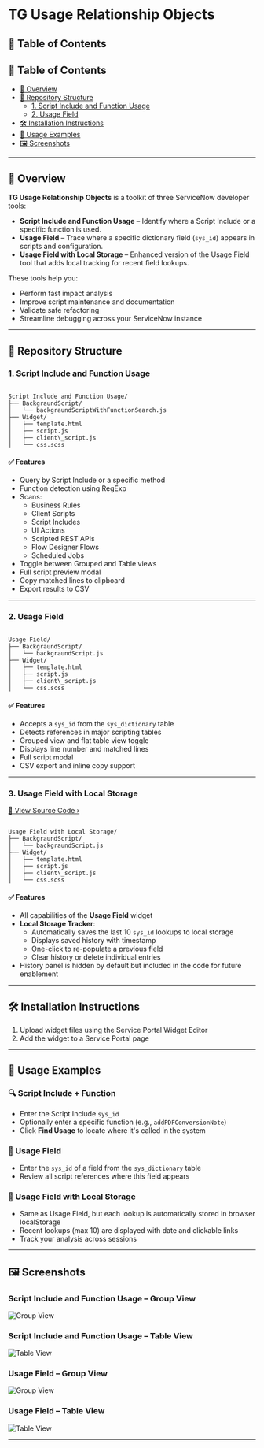 # TG Usage Relationship Objects

## 📁 Table of Contents

## 📁 Table of Contents
- [📖 Overview](#overview)
- [📁 Repository Structure](#repository-structure)
  - [1. Script Include and Function Usage](#1-script-include-and-function-usage)
  - [2. Usage Field](#2-usage-field)
- [🛠️ Installation Instructions](#installation-instructions)
- [🚀 Usage Examples](#usage-examples)
- [🖼️ Screenshots](#screenshots)

---

## 📖 Overview

**TG Usage Relationship Objects** is a toolkit of three ServiceNow developer tools:

- **Script Include and Function Usage** – Identify where a Script Include or a specific function is used.
- **Usage Field** – Trace where a specific dictionary field (`sys_id`) appears in scripts and configuration.
- **Usage Field with Local Storage** – Enhanced version of the Usage Field tool that adds local tracking for recent field lookups.

These tools help you:

- Perform fast impact analysis
- Improve script maintenance and documentation
- Validate safe refactoring
- Streamline debugging across your ServiceNow instance

---

## 📁 Repository Structure

### 1. Script Include and Function Usage

```

Script Include and Function Usage/
├── BackgraundScript/
│   └── backgraundScriptWithFunctionSearch.js
├── Widget/
│   ├── template.html
│   ├── script.js
│   ├── client\_script.js
│   └── css.scss

```

#### ✅ Features

- Query by Script Include or a specific method
- Function detection using RegExp
- Scans:
  - Business Rules
  - Client Scripts
  - Script Includes
  - UI Actions
  - Scripted REST APIs
  - Flow Designer Flows
  - Scheduled Jobs
- Toggle between Grouped and Table views
- Full script preview modal
- Copy matched lines to clipboard
- Export results to CSV

---

### 2. Usage Field

```

Usage Field/
├── BackgraundScript/
│   └── backgraundScript.js
├── Widget/
│   ├── template.html
│   ├── script.js
│   ├── client\_script.js
│   └── css.scss

```

#### ✅ Features

- Accepts a `sys_id` from the `sys_dictionary` table
- Detects references in major scripting tables
- Grouped view and flat table view toggle
- Displays line number and matched lines
- Full script modal
- CSV export and inline copy support

---

### 3. Usage Field with Local Storage

[🔗 View Source Code ›](https://github.com/ServiceNow-Tsvetomir-PDI-Lab/TG-Usage-Relationship-Objects/tree/main/Usage%20Field%20with%20localStorage)

```

Usage Field with Local Storage/
├── BackgraundScript/
│   └── backgraundScript.js
├── Widget/
│   ├── template.html
│   ├── script.js
│   ├── client\_script.js
│   └── css.scss

```

#### ✅ Features

- All capabilities of the **Usage Field** widget
- **Local Storage Tracker**:
  - Automatically saves the last 10 `sys_id` lookups to local storage
  - Displays saved history with timestamp
  - One-click to re-populate a previous field
  - Clear history or delete individual entries
- History panel is hidden by default but included in the code for future enablement

---

## 🛠️ Installation Instructions

1. Upload widget files using the Service Portal Widget Editor
2. Add the widget to a Service Portal page

---

## 🚀 Usage Examples

### 🔍 Script Include + Function

- Enter the Script Include `sys_id`
- Optionally enter a specific function (e.g., `addPDFConversionNote`)
- Click **Find Usage** to locate where it's called in the system

### 📘 Usage Field

- Enter the `sys_id` of a field from the `sys_dictionary` table
- Review all script references where this field appears

### 💾 Usage Field with Local Storage

- Same as Usage Field, but each lookup is automatically stored in browser localStorage
- Recent lookups (max 10) are displayed with date and clickable links
- Track your analysis across sessions

---

## 🖼️ Screenshots

### Script Include and Function Usage – Group View  
![Group View](https://github.com/ServiceNow-Tsvetomir-PDI-Lab/TG-Usage-Relationship-Objects/raw/main/Images/Script%20Include%20and%20Function%20Usage%20Group%20Mode.png)

### Script Include and Function Usage – Table View  
![Table View](https://github.com/ServiceNow-Tsvetomir-PDI-Lab/TG-Usage-Relationship-Objects/raw/main/Images/Script%20Include%20and%20Function%20Usage%20Table%20Mode.png)

### Usage Field – Group View  
![Group View](https://github.com/ServiceNow-Tsvetomir-PDI-Lab/TG-Usage-Relationship-Objects/raw/main/Images/Usage%20Field%20Group%20Mode.png)

### Usage Field – Table View  
![Table View](https://github.com/ServiceNow-Tsvetomir-PDI-Lab/TG-Usage-Relationship-Objects/raw/main/Images/Usage%20Field%20Table%20Mode.png)

---


